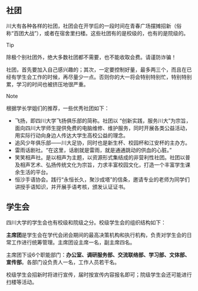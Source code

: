 ## 社团

川大有各种各样的社团，社团会在开学后的一段时间在青春广场摆摊招新（俗称“百团大战”），或者在宿舍里扫楼。这些社团有的是校级的，也有的是院级的。

> [!TIP]
>
> 除极个别社团外，绝大多数社团都不需要，也不能收取会费。请谨防诈骗！

社团，首先要加入自己感兴趣的；其次，一定要控制好量，最多两三个，而且在已经有学生会工作的时候，再尽量少一点。否则你的大一将会特别特别忙，特别特别累，学习的时间也被挤压地很严重。

> [!NOTE]
>
> 根据学长学姐们的推荐，一些优秀社团如下：
>
> - 飞扬，即四川大学飞扬俱乐部的简称。社团以 “创新实践，服务川大”为宗旨，面向四川大学师生提供免费的电脑维修、维护服务，同时开展各类公益活动，用实际行动向身边人传达大学生高校公益的理念。
> - 追风少年俱乐部——川大足协，同时也是新生杯、校园杯和江安杯的主办方。
> - 雷雨话剧社。“在这里，话剧就是雷雨，就是通通跳动的供血的心脏。”
> - 笑笑相声社。是以相声为主题，以资源形式集结成的非营利性社团。社团以普及相声艺术、弘扬传统文化为宗旨，力求丰富校园文化，打造一个丰富学生课余生活的平台。
> - 恒沙手语协会。践行“永恒长久，聚沙成塔”的信条，邀请专业的老师为同学们讲授手语知识，并开展手语考核，颁发认证证书。

## 学生会

四川大学的学生会也有校级和院级之分。校级学生会的组织结构如下：

**主席团**是学生会在学代会闭会期间的最高决策机构和执行机构，负责对学生会的日常工作进行统筹管理。主席团设主席一名，副主席四名。

主席团下设6个职能部门：**办公室、调研服务部、交流联络部、学习部、文体部、宣传部**。各部门设负责人一名，工作人员若干名。

校级学生会招新时将进行宣传，届时按宣传内容报名即可；院级学生会还可能进行扫楼等活动。